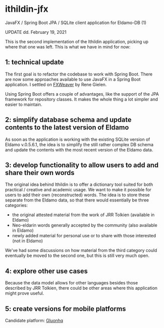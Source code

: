 # ithildin-jfx
JavaFX / Spring Boot JPA / SQLite client application for Eldamo-DB (1)

UPDATE dd. February 19, 2021

This is the second implementation of the Ithildin application, picking up where that one was left. 
This is what we have in mind for now:

## 1: technical update

The first goal is to refactor the codebase to work with Spring Boot. There are now some approaches 
available to use JavaFX in a Spring Boot application. 
I settled on [FXWeaver](https://rgielen.net/posts/2019/introducing-fxweaver-dependency-injection-support-for-javafx-and-fxml/) 
by Rene Gielen.

Using Spring Boot offers a couple of advantages, like the support of the JPA framework for 
repository classes. It makes the whole thing a lot simpler and easier to maintain.

## 2: simplify database schema and update contents to the latest version of Eldamo

As soon as the application is working with the existing SQLite version of Eldamo v.0.5.6.1, 
the idea is to simplify the still rather complex DB schema and update the contents with the most 
recent version of the Eldamo data.

## 3: develop functionality to allow users to add and share their own words

The original idea behind Ithildin is to offer a dictionary tool suited for both practical / creative 
and academic usage.
We want to make it possible for users to add their own (reconstructed) words. The idea is to store
these separate from the Eldamo data, so that there would essentially be three categories:

* the original attested material from the work of JRR Tolkien (available in Eldamo)
* Neo-eldarin words generally accepted by the community (also available in Eldamo)
* newly added material for personal use or to share with those interested (not in Eldamo)
  
We've had some discussions on how material from the third category could eventually be moved to the 
second one, but this is still very much open.

## 4: explore other use cases
Because the data model allows for other languages besides those described by JRR Tolkien, 
there could be other areas where this application might prove useful.

## 5: create versions for mobile platforms
Candidate platform: [Gluonhq]( https://gluonhq.com/products/mobile/)
 
